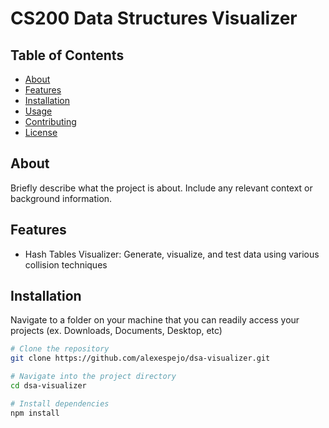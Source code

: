 # CS200 Data Structures Visualizer

## Table of Contents

- [About](#about)
- [Features](#features)
- [Installation](#installation)
- [Usage](#usage)
- [Contributing](#contributing)
- [License](#license)

## About

Briefly describe what the project is about. Include any relevant context or background information.

## Features

- Hash Tables Visualizer: Generate, visualize, and test data using various collision techniques

## Installation

Navigate to a folder on your machine that you can readily access your projects (ex. Downloads, Documents, Desktop, etc)

```bash
# Clone the repository
git clone https://github.com/alexespejo/dsa-visualizer.git

# Navigate into the project directory
cd dsa-visualizer

# Install dependencies
npm install
```
